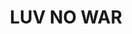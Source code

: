 ---
pid: ch590
title: LUV NO WAR
location_transcription: DOWNTOWN
coordinates: "[-75.158801089263, 39.955543433491]"
zipcode: 
gen_neighborhood: 
neighborhood: 
outside_phl: 
age: 
age_range: 
instagram: 
image_file_name: ch_590.jpg
proposal_transcription: by sk3tch
topic: Violence,Love
topic_summary: 0, 0
type: Conceptual
keywords_other: gun, violence, peace
credit: 
image_labels: 
twitter: 
facebook: 
permalink: "/monuments/ch590/"
layout: item-page
---